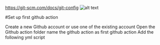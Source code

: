 https://git-scm.com/docs/git-config
![alt text](https://github.com/aavtraining/Jenkins-Azure-GitHubActions-AzureDevOps-DevSecOps/blob/main/GithubActions/gitusername.png)

#Set up first github action

Create a new Github account or use one of the existing account
Open the Github action folder
name the github action as first github action
Add the following yml script 


